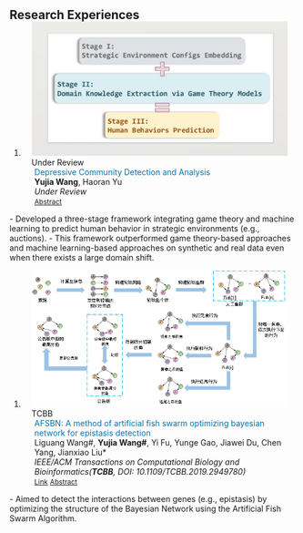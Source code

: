 <script src="https://code.jquery.com/jquery-3.6.0.min.js"></script>
<h2 id="publications" style="margin: 2px 0px -15px;">Research Experiences</h2>
<div class="publications">
<ol class="bibliography">

<li>
<div class="pub-row">
  <div class="col-sm-3 abbr" style="position: relative;padding-right: 15px;padding-left: 15px;">
    <img src="assets/img/PA.png" class="teaser img-fluid z-depth-1">
    <abbr class="badge">Under Review</abbr>
  </div>
  <div class="col-sm-9" style="position: relative;padding-right: 15px;padding-left: 20px;">
    <div class="title" style="color:#0073B1">Depressive Community Detection and Analysis</div>
    <div class="author"><strong>Yujia Wang</strong>, Haoran Yu</div>
    <div class="periodical"><em>Under Review</em></div>
    <div class="links">
      <a href="javascript:void(0);" class="btn btn-sm z-depth-0" id="toggleAbstract" role="button" style="font-size:12px;">Abstract</a>
      <div id="abstractContent" style="display:none;background-color: #f5ebe0; color: #003049; font-size: 0.9em; padding: 15px;">  <!--font-style: italic; -->
        How to mine the interaction between SNPs (namely epistasis) efficiently and accurately must be considered when tackling the complexity of underlying biological mechanisms. In order to overcome the defect of low learning efficiency and local optimal, this work proposes an epistasis mining method using Artificial Fish Swarm optimizing Bayesian Network (AFSBN). This method uses the characteristics of global optimization, good robustness, and fast convergence of the artificial fish swarm algorithm, and uses the algorithm in the heuristic search strategy of the Bayesian network. The initial network structure can be evolved through the manipulations of foraging behavior, clustering behavior, tail-chasing behavior, and random behavior. This algorithm chooses different behaviors to modify the network state according to the changing of the surrounding environment and the states of partners. It realizes the interaction between each artificial fish and its neighboring environment and finally finds the optimal network in the population. We compared AFSBN with other existing algorithms on both simulated and real datasets. The experimental results demonstrate that our method outperforms others in epistasis detection accuracy in the case of not affecting the efficiency basically for different datasets.      </div>
    </div>
  </div>
</div>
</li>
</ol>
</div>
- Developed a three-stage framework integrating game theory and machine learning to predict human behavior in strategic environments (e.g., auctions).
- This framework outperformed game theory-based approaches and machine learning-based approaches on synthetic and real data even when there exists a large domain shift.

<div class="publications">
<ol class="bibliography">

<li>
<div class="pub-row">

  <div class="col-sm-3 abbr" style="position: relative;padding-right: 15px;padding-left: 15px;">
    <img src="assets/img/AFSBN.png" class="teaser img-fluid z-depth-1">
    <abbr class="badge">TCBB</abbr>
  </div>

  <div class="col-sm-9" style="position: relative;padding-right: 15px;padding-left: 20px;">
    <div class="title" style="color:#0073B1">AFSBN: A method of artificial fish swarm optimizing bayesian network for epistasis detection</div>
    <div class="author">Liguang Wang#, <strong>Yujia Wang#</strong>, Yi Fu, Yunge Gao, Jiawei Du, Chen Yang, Jianxiao Liu*</div>
    <div class="periodical"><em>IEEE/ACM Transactions on Computational Biology and Bioinformatics(<strong>TCBB</strong>, DOI: 10.1109/TCBB.2019.2949780)</em></div>
    <div class="links">
      <a href="https://ieeexplore.ieee.org/document/8884123" class="btn btn-sm z-depth-0" role="button" target="_blank" style="font-size:12px;">Link</a>
      <a href="javascript:void(0);" class="btn btn-sm z-depth-0" id="toggleAbstract-2" role="button" style="font-size:12px;">Abstract</a>
      <div id="abstractContent-2" style="display:none;background-color: #f5ebe0; color: #003049; font-size: 0.9em; padding: 15px;">  <!--font-style: italic; -->
        How to mine the interaction between SNPs (namely epistasis) efficiently and accurately must be considered when tackling the complexity of underlying biological mechanisms. In order to overcome the defect of low learning efficiency and local optimal, this work proposes an epistasis mining method using Artificial Fish Swarm optimizing Bayesian Network (AFSBN). This method uses the characteristics of global optimization, good robustness, and fast convergence of the artificial fish swarm algorithm, and uses the algorithm in the heuristic search strategy of the Bayesian network. The initial network structure can be evolved through the manipulations of foraging behavior, clustering behavior, tail-chasing behavior, and random behavior. This algorithm chooses different behaviors to modify the network state according to the changing of the surrounding environment and the states of partners. It realizes the interaction between each artificial fish and its neighboring environment and finally finds the optimal network in the population. We compared AFSBN with other existing algorithms on both simulated and real datasets. The experimental results demonstrate that our method outperforms others in epistasis detection accuracy in the case of not affecting the efficiency basically for different datasets.      </div>
      </div>
  </div>

</div>
</li>
</ol>
</div>
- Aimed to detect the interactions between genes (e.g., epistasis) by optimizing the structure of the Bayesian Network using the Artificial Fish Swarm Algorithm.

<script>
$(document).ready(function() {
    $("#toggleAbstract").click(function() {
        $("#abstractContent").toggle();
    });

    $("#toggleAbstract-1").click(function() {
        $("#abstractContent-1").toggle();
    });
});
</script>